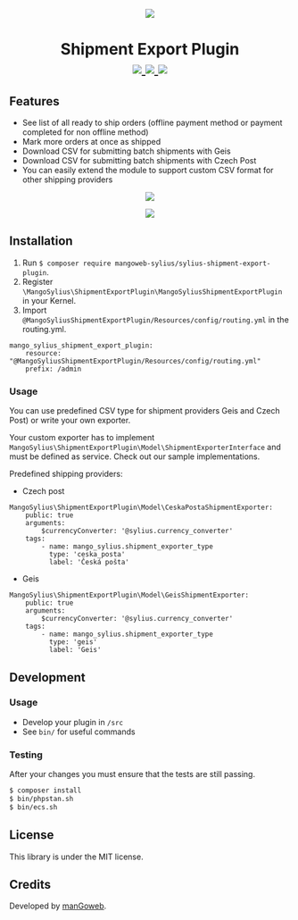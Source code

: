 <p align="center">
    <a href="https://www.mangoweb.cz/en/" target="_blank">
        <img src="https://avatars0.githubusercontent.com/u/38423357?s=200&v=4"/>
    </a>
</p>
<h1 align="center">
Shipment Export Plugin
<br />
    <a href="https://packagist.org/packages/mangoweb-sylius/sylius-shipment-export-plugin" title="License" target="_blank">
        <img src="https://img.shields.io/packagist/l/mangoweb-sylius/sylius-shipment-export-plugin.svg" />
    </a>
    <a href="https://packagist.org/packages/mangoweb-sylius/sylius-shipment-export-plugin" title="Version" target="_blank">
        <img src="https://img.shields.io/packagist/v/mangoweb-sylius/sylius-shipment-export-plugin.svg" />
    </a>
    <a href="http://travis-ci.org/mangoweb-sylius/SyliusShipmentExportPlugin" title="Build status" target="_blank">
        <img src="https://img.shields.io/travis/mangoweb-sylius/SyliusShipmentExportPlugin/master.svg" />
    </a>
</h1>

## Features

* See list of all ready to ship orders (offline payment method or payment completed for non offline method)
* Mark more orders at once as shipped
* Download CSV for submitting batch shipments with Geis
* Download CSV for submitting batch shipments with Czech Post
* You can easily extend the module to support custom CSV format for other shipping providers


<p align="center">
	<img src="https://raw.githubusercontent.com/mangoweb-sylius/SyliusShipmentExportPlugin/master/doc/menu.png"/>
</p>


<p align="center">
	<img src="https://raw.githubusercontent.com/mangoweb-sylius/SyliusShipmentExportPlugin/master/doc/list.png"/>
</p>

## Installation

1. Run `$ composer require mangoweb-sylius/sylius-shipment-export-plugin`.
2. Register `\MangoSylius\ShipmentExportPlugin\MangoSyliusShipmentExportPlugin` in your Kernel.
3. Import `@MangoSyliusShipmentExportPlugin/Resources/config/routing.yml` in the routing.yml.

```
mango_sylius_shipment_export_plugin:
    resource: "@MangoSyliusShipmentExportPlugin/Resources/config/routing.yml"
    prefix: /admin
```

### Usage

You can use predefined CSV type for shipment providers Geis and Czech Post) or write your own exporter.

Your custom exporter has to implement `MangoSylius\ShipmentExportPlugin\Model\ShipmentExporterInterface`
and must be defined as service. Check out our sample implementations.


Predefined shipping providers:

* Czech post
```
MangoSylius\ShipmentExportPlugin\Model\CeskaPostaShipmentExporter:
    public: true
    arguments:
        $currencyConverter: '@sylius.currency_converter'    
    tags:
        - name: mango_sylius.shipment_exporter_type
          type: 'ceska_posta'
          label: 'Česká pošta'
```

* Geis
```
MangoSylius\ShipmentExportPlugin\Model\GeisShipmentExporter:
    public: true
    arguments:
        $currencyConverter: '@sylius.currency_converter'
    tags:
        - name: mango_sylius.shipment_exporter_type
          type: 'geis'
          label: 'Geis'
```

## Development

### Usage

- Develop your plugin in `/src`
- See `bin/` for useful commands

### Testing

After your changes you must ensure that the tests are still passing.

```bash
$ composer install
$ bin/phpstan.sh
$ bin/ecs.sh
```

License
-------
This library is under the MIT license.

Credits
-------
Developed by [manGoweb](https://www.mangoweb.eu/).
